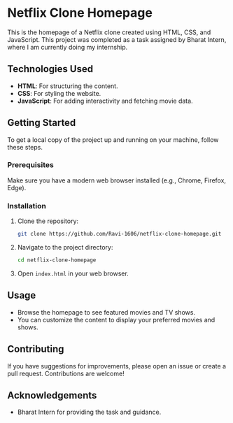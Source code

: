 # Netflix Clone Homepage

This is the homepage of a Netflix clone created using HTML, CSS, and JavaScript. This project was completed as a task assigned by Bharat Intern, where I am currently doing my internship.

## Technologies Used

- **HTML**: For structuring the content.
- **CSS**: For styling the website.
- **JavaScript**: For adding interactivity and fetching movie data.

## Getting Started

To get a local copy of the project up and running on your machine, follow these steps.

### Prerequisites

Make sure you have a modern web browser installed (e.g., Chrome, Firefox, Edge).

### Installation

1. Clone the repository:

    ```bash
    git clone https://github.com/Ravi-1606/netflix-clone-homepage.git
    ```

2. Navigate to the project directory:

    ```bash
    cd netflix-clone-homepage
    ```

3. Open `index.html` in your web browser.

## Usage

- Browse the homepage to see featured movies and TV shows.
- You can customize the content to display your preferred movies and shows.

## Contributing

If you have suggestions for improvements, please open an issue or create a pull request. Contributions are welcome!

## Acknowledgements

- Bharat Intern for providing the task and guidance.

